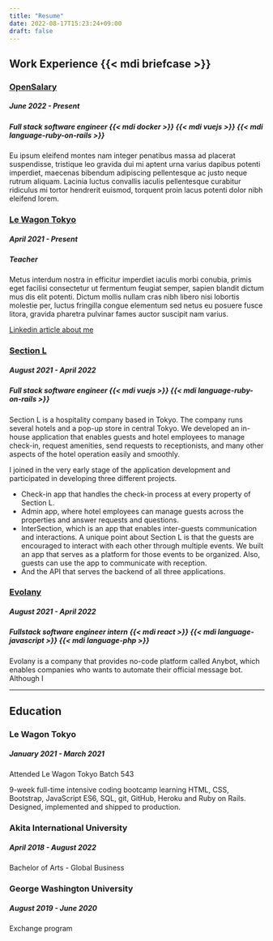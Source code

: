 ```yaml
---
title: "Resume"
date: 2022-08-17T15:23:24+09:00
draft: false
---
```

## Work Experience {{< mdi briefcase >}}
### [OpenSalary](https://opensalary.jp/)
##### June 2022 - Present

##### Full stack software engineer {{< mdi docker >}} {{< mdi vuejs >}} {{< mdi language-ruby-on-rails >}}

Eu ipsum eleifend montes nam integer penatibus massa ad placerat suspendisse, tristique leo gravida dui mi aptent urna varius dapibus potenti imperdiet, maecenas bibendum adipiscing pellentesque ac justo neque rutrum aliquam. Lacinia luctus convallis iaculis pellentesque curabitur ridiculus mi tortor hendrerit euismod, torquent proin lacus potenti dolor nibh eleifend lorem.

### [Le Wagon Tokyo](https://www.lewagon.com/tokyo)
##### April 2021 - Present
##### Teacher

Metus interdum nostra in efficitur imperdiet iaculis morbi conubia, primis eget facilisi consectetur ut fermentum feugiat semper, sapien blandit dictum mus dis elit potenti. Dictum mollis nullam cras nibh libero nisi lobortis molestie per, luctus fringilla congue elementum sed netus eu posuere fusce litora, gravida pharetra pulvinar fames auctor suscipit nam varius.

[Linkedin article about me](https://www.linkedin.com/posts/le-wagon-tokyo_webdevelopment-developer-freelance-activity-6920247551661137920-JTs1?utm_source=linkedin_share&utm_medium=member_desktop_web)

### [Section L](https://section-l.co/)
##### August 2021 - April 2022
##### Full stack software engineer {{< mdi vuejs >}} {{< mdi language-ruby-on-rails >}}

Section L is a hospitality company based in Tokyo. The company runs several hotels and a pop-up store in central Tokyo. We developed an in-house application that enables guests and hotel employees to manage check-in, request amenities, send requests to receptionists, and many other aspects of the hotel operation easily and smoothly.

I joined in the very early stage of the application development and participated in developing three different projects.
- Check-in app that handles the check-in process at every property of Section L.
- Admin app, where hotel employees can manage guests across the properties and answer requests and questions.
- InterSection, which is an app that enables inter-guests communication and interactions. A unique point about Section L is that the guests are encouraged to interact with each other through multiple events. We built an app that serves as a platform for those events to be organized. Also, guests can use the app to communicate with reception.
- And the API that serves the backend of all three applications.

### [Evolany](https://evolany.com/)
##### August 2021 - April 2022
##### Fullstack software engineer intern {{< mdi react >}} {{< mdi language-javascript >}} {{< mdi language-php >}}
Evolany is a company that provides no-code platform called Anybot, which enables companies who wants to automate their official message bot. Although I

---

## Education
### Le Wagon Tokyo
##### January 2021 - March 2021
Attended Le Wagon Tokyo Batch 543

9-week full-time intensive coding bootcamp learning HTML, CSS, Bootstrap, JavaScript ES6,
SQL, git, GitHub, Heroku and Ruby on Rails. Designed, implemented and shipped to
production.
### Akita International University
##### April 2018 - August 2022
Bachelor of Arts - Global Business
### George Washington University
##### August 2019 - June 2020
Exchange program
